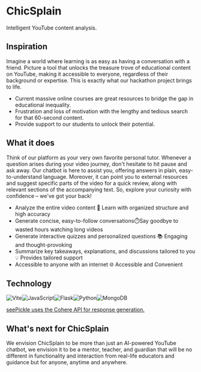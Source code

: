 # ChicSplain

Intelligent YouTube content analysis.

## Inspiration

Imagine a world where learning is as easy as having a conversation with a friend. Picture a tool that unlocks the treasure trove of educational content on YouTube, making it accessible to everyone, regardless of their background or expertise. This is exactly what our hackathon project brings to life.

- Current massive online courses are great resources to bridge the gap in educational inequality.
- Frustration and loss of motivation with the lengthy and tedious search for that 60-second content.
- Provide support to our students to unlock their potential.

## What it does

Think of our platform as your very own favorite personal tutor. Whenever a question arises during your video journey, don't hesitate to hit pause and ask away. Our chatbot is here to assist you, offering answers in plain, easy-to-understand language. Moreover, it can point you to external resources and suggest specific parts of the video for a quick review, along with relevant sections of the accompanying text. So, explore your curiosity with confidence – we've got your back!

- Analyze the entire video content 🤖 Learn with organized structure and high accuracy
- Generate concise, easy-to-follow conversations⏱️Say goodbye to wasted hours watching long videos
- Generate interactive quizzes and personalized questions 📚 Engaging and thought-provoking
- Summarize key takeaways, explanations, and discussions tailored to you 💡 Provides tailored support
- Accessible to anyone with an internet 🌐 Accessible and Convenient

## Technology

![Vite](https://img.shields.io/badge/vite-%23646CFF.svg?style=for-the-badge&logo=vite&logoColor=white)![JavaScript](https://img.shields.io/badge/javascript-%23323330.svg?style=for-the-badge&logo=javascript&logoColor=%23F7DF1E)![Flask](https://img.shields.io/badge/flask-%23000.svg?style=for-the-badge&logo=flask&logoColor=white)![Python](https://img.shields.io/badge/python-3670A0?style=for-the-badge&logo=python&logoColor=ffdd54)![MongoDB](https://img.shields.io/badge/MongoDB-%234ea94b.svg?style=for-the-badge&logo=mongodb&logoColor=white)

[seePickle uses the Cohere API for response generation.](https://cohere.com/)

## What's next for ChicSplain

We envision ChicSplain to be more than just an AI-powered YouTube chatbot, we envision it to be a mentor, teacher, and guardian that will be no different in functionality and interaction from real-life educators and guidance but for anyone, anytime and anywhere.

